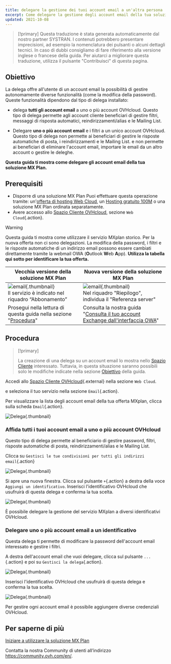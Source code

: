 ```yaml
---
title: delegare la gestione dei tuoi account email a un'altra persona
excerpt: Come delegare la gestione degli account email della tua soluzione MX Plan
updated: 2021-10-08
---
```


> [!primary]
> Questa traduzione è stata generata automaticamente dal nostro partner SYSTRAN. I contenuti potrebbero presentare imprecisioni, ad esempio la nomenclatura dei pulsanti o alcuni dettagli tecnici. In caso di dubbi consigliamo di fare riferimento alla versione inglese o francese della guida. Per aiutarci a migliorare questa traduzione, utilizza il pulsante "Contribuisci" di questa pagina.
>

## Obiettivo <a name="objective"></a>

La delega offre all'utente di un account email la possibilità di gestire autonomamente diverse funzionalità (come la modifica della password). Queste funzionalità dipendono dal tipo di delega installato:

- delega **tutti gli account email** a uno o più account OVHcloud. Questo tipo di delega permette agli account cliente beneficiari di gestire filtri, messaggi di risposta automatici, reindirizzamenti/alias e le Mailing List.

- Delegare **uno o più account email** e i filtri a un unico account OVHcloud. Questo tipo di delega non permette ai beneficiari di gestire le risposte automatiche di posta, i reindirizzamenti e le Mailing List. e non permette ai beneficiari di eliminare l'account email, importare le email da un altro account o gestire le deleghe.

**Questa guida ti mostra come delegare gli account email della tua soluzione MX Plan.**

## Prerequisiti

- Disporre di una soluzione MX Plan Puoi effettuare questa operazione tramite: un'[offerta di hosting Web Cloud](https://www.ovhcloud.com/it/web-hosting/), un [Hosting gratuito 100M](https://www.ovhcloud.com/it/domains/free-web-hosting/) o una soluzione MX Plan ordinata separatamente.
- Avere accesso allo [Spazio Cliente OVHcloud](https://www.ovh.com/auth/?action=gotomanager&from=https://www.ovh.it/&ovhSubsidiary=it), sezione `Web Cloud`{.action}.

> [!warning]
>
> Questa guida ti mostra come utilizzare il servizio MXplan storico. Per la nuova offerta non ci sono delegazioni. La modifica della password, i filtri e le risposte automatiche di un indirizzo email possono essere cambiati direttamente tramite la webmail OWA (**O**utlook **W**eb **A**pp). **Utilizza la tabella qui sotto per identificare la tua offerta.**
>

|Vecchia versione della soluzione MX Plan|Nuova versione della soluzione MX Plan|
|---|---|
|![email](images/mxplan-starter-legacy-step1.png){.thumbnail}<br> Il servizio è indicato nel riquadro “Abbonamento”|![email](images/mxplan-starter-new-step1.png){.thumbnail}<br>Nel riquadro "Riepilogo", individua il "Referenza server"|
|Prosegui nella lettura di questa guida nella sezione "[Procedura](#oldmxplan)"|Consulta la nostra guida "[Consulta il tuo account Exchange dall'interfaccia OWA](/pages/web_cloud/email_and_collaborative_solutions/using_the_outlook_web_app_webmail/email_owa#modificare-la-password)"|

## Procedura <a name="oldmxplan"></a>

> [!primary]
>
>La creazione di una delega su un account email lo mostra nello [Spazio Cliente](https://www.ovh.com/auth/?action=gotomanager&from=https://www.ovh.it/&ovhSubsidiary=it) interessato. Tuttavia, in questa situazione saranno possibili solo le modifiche indicate nella sezione [Obiettivo](#objective) della guida.
>

Accedi allo [Spazio Cliente OVHcloud](https://www.ovh.com/auth/?action=gotomanager&from=https://www.ovh.it/&ovhSubsidiary=it){.external} nella sezione `Web Cloud`.

e seleziona il tuo servizio nella sezione `Email`{.action}.

Per visualizzare la lista degli account email della tua offerta MXplan, clicca sulla scheda `Email`{.action}.

![Delega](images/mxplan-delegation-01.png){.thumbnail}

### Affida tutti i tuoi account email a uno o più account OVHcloud

Questo tipo di delega permette al beneficiario di gestire password, filtri, risposte automatiche di posta, reindirizzamenti/alias e le Mailing List.

Clicca su `Gestisci le tue condivisioni per tutti gli indirizzi email`{.action}

![Delega](images/mxplan-delegation-02.png){.thumbnail}

Si apre una nuova finestra. Clicca sul pulsante `+`{.action} a destra della voce `Aggiungi un identificativo`. Inserisci l'identificativo OVHcloud che usufruirà di questa delega e conferma la tua scelta.

![Delega](images/mxplan-delegation-03.png){.thumbnail}

È possibile delegare la gestione del servizio MXplan a diversi identificativi OVHcloud.

### Delegare uno o più account email a un identificativo

Questa delega ti permette di modificare la password dell'account email interessato e gestire i filtri.

A destra dell'account email che vuoi delegare, clicca sul pulsante `...`{.action} e poi su `Gestisci la delega`{.action}.

![Delega](images/mxplan-delegation-04.png){.thumbnail}

Inserisci l'identificativo OVHcloud che usufruirà di questa delega e conferma la tua scelta.

![Delega](images/mxplan-delegation-05.png){.thumbnail}

Per gestire ogni account email è possibile aggiungere diverse credenziali OVHcloud.

## Per saperne di più

[Iniziare a utilizzare la soluzione MX Plan](/pages/web_cloud/email_and_collaborative_solutions/mx_plan/email_generalities)

Contatta la nostra Community di utenti all’indirizzo <https://community.ovh.com/en/>.
